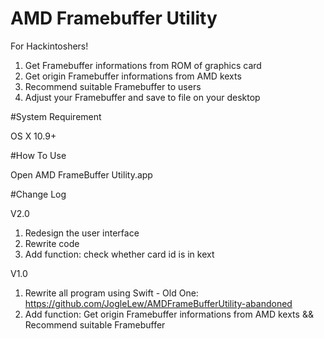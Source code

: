 # AMD Framebuffer Utility

For Hackintoshers!

1. Get Framebuffer informations from ROM of graphics card
1. Get origin Framebuffer informations from AMD kexts
1. Recommend suitable Framebuffer to users
1. Adjust your Framebuffer and save to file on your desktop

#System Requirement

OS X 10.9+

#How To Use

Open AMD FrameBuffer Utility.app

#Change Log

V2.0

1. Redesign the user interface
1. Rewrite code
1. Add function: check whether card id is in kext 


V1.0

1. Rewrite all program using Swift - Old One: https://github.com/JogleLew/AMDFrameBufferUtility-abandoned
1. Add function: Get origin Framebuffer informations from AMD kexts && Recommend suitable Framebuffer


